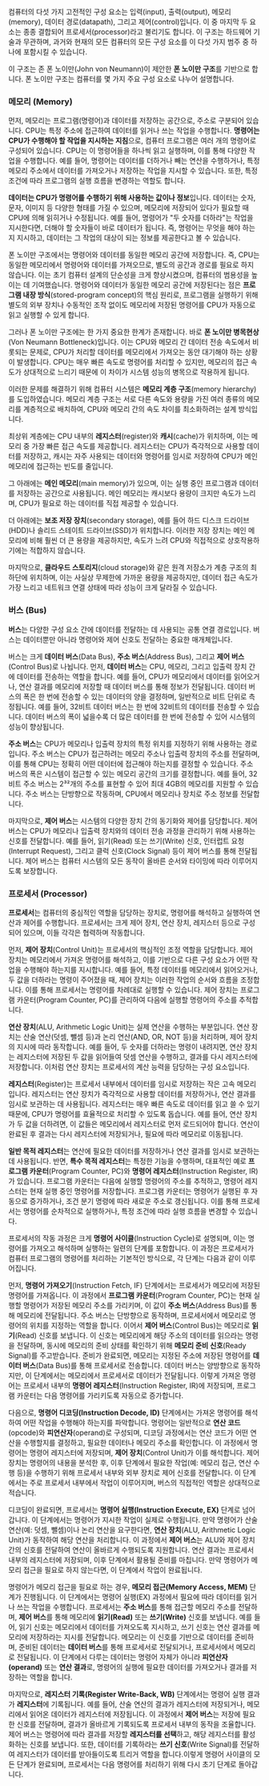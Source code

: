 컴퓨터의 다섯 가지 고전적인 구성 요소는 입력(input), 출력(output), 메모리(memory), 데이터 경로(datapath), 그리고 제어(control)입니다. 이 중 마지막 두 요소는 종종 결합되어 프로세서(processor)라고 불리기도 합니다. 이 구조는 하드웨어 기술과 무관하며, 과거와 현재의 모든 컴퓨터의 모든 구성 요소를 이 다섯 가지 범주 중 하나에 포함시킬 수 있습니다.

이 구조는 존 폰 노이만(John von Neumann)이 제안한 **폰 노이만 구조**를 기반으로 합니다. 폰 노이만 구조는 컴퓨터를 몇 가지 주요 구성 요소로 나누어 설명합니다.

### 메모리 (Memory)

먼저, 메모리는 프로그램(명령어)과 데이터를 저장하는 공간으로, 주소로 구분되어 있습니다. CPU는 특정 주소에 접근하여 데이터를 읽거나 쓰는 작업을 수행합니다. **명령어는 CPU가 수행해야 할 작업을 지시하는 지침**으로, 컴퓨터 프로그램은 여러 개의 명령어로 구성되어 있습니다. CPU는 이 명령어들을 하나씩 읽고 실행하며, 이를 통해 다양한 작업을 수행합니다. 예를 들어, 명령어는 데이터를 더하거나 빼는 연산을 수행하거나, 특정 메모리 주소에서 데이터를 가져오거나 저장하는 작업을 지시할 수 있습니다. 또한, 특정 조건에 따라 프로그램의 실행 흐름을 변경하는 역할도 합니다.

**데이터는 CPU가 명령어를 수행하기 위해 사용하는 값이나 정보**입니다. 데이터는 숫자, 문자, 이미지 등 다양한 형태를 가질 수 있으며, 메모리에 저장되어 있다가 필요할 때 CPU에 의해 읽히거나 수정됩니다. 예를 들어, 명령어가 "두 숫자를 더하라"는 작업을 지시한다면, 더해야 할 숫자들이 바로 데이터가 됩니다. 즉, 명령어는 무엇을 해야 하는지 지시하고, 데이터는 그 작업의 대상이 되는 정보를 제공한다고 볼 수 있습니다.

폰 노이만 구조에서는 명령어와 데이터를 동일한 메모리 공간에 저장합니다. 즉, CPU는 동일한 메모리에서 명령어와 데이터를 가져오므로, 별도의 공간과 경로를 필요로 하지 않습니다. 이는 초기 컴퓨터 설계의 단순성을 크게 향상시켰으며, 컴퓨터의 범용성을 높이는 데 기여했습니다. 명령어와 데이터가 동일한 메모리 공간에 저장된다는 점은 **프로그램 내장 방식**(stored-program concept)의 핵심 원리로, 프로그램을 실행하기 위해 별도의 외부 장치나 수동적인 조작 없이도 메모리에 저장된 명령어를 CPU가 자동으로 읽고 실행할 수 있게 합니다.

그러나 폰 노이만 구조에는 한 가지 중요한 한계가 존재합니다. 바로 **폰 노이만 병목현상**(Von Neumann Bottleneck)입니다. 이는 CPU와 메모리 간 데이터 전송 속도에서 비롯되는 문제로, CPU가 처리할 데이터를 메모리에서 가져오는 동안 대기해야 하는 상황이 발생합니다. CPU는 매우 빠른 속도로 명령어를 처리할 수 있지만, 메모리의 접근 속도가 상대적으로 느리기 때문에 이 차이가 시스템 성능의 병목으로 작용하게 됩니다.

이러한 문제를 해결하기 위해 컴퓨터 시스템은 **메모리 계층 구조**(memory hierarchy)를 도입하였습니다. 메모리 계층 구조는 서로 다른 속도와 용량을 가진 여러 종류의 메모리를 계층적으로 배치하여, CPU와 메모리 간의 속도 차이를 최소화하려는 설계 방식입니다.

최상위 계층에는 CPU 내부의 **레지스터**(register)와 **캐시**(cache)가 위치하며, 이는 메모리 중 가장 빠른 접근 속도를 제공합니다. 레지스터는 CPU가 즉각적으로 사용할 데이터를 저장하고, 캐시는 자주 사용되는 데이터와 명령어를 임시로 저장하여 CPU가 메인 메모리에 접근하는 빈도를 줄입니다.

그 아래에는 **메인 메모리**(main memory)가 있으며, 이는 실행 중인 프로그램과 데이터를 저장하는 공간으로 사용됩니다. 메인 메모리는 캐시보다 용량이 크지만 속도가 느리며, CPU가 필요로 하는 데이터를 직접 제공할 수 있습니다.

더 아래에는 **보조 저장 장치**(secondary storage), 예를 들어 하드 디스크 드라이브(HDD)나 솔리드 스테이트 드라이브(SSD)가 위치합니다. 이러한 저장 장치는 메인 메모리에 비해 훨씬 더 큰 용량을 제공하지만, 속도가 느려 CPU와 직접적으로 상호작용하기에는 적합하지 않습니다.

마지막으로, **클라우드 스토리지**(cloud storage)와 같은 원격 저장소가 계층 구조의 최하단에 위치하며, 이는 사실상 무제한에 가까운 용량을 제공하지만, 데이터 접근 속도가 가장 느리고 네트워크 연결 상태에 따라 성능이 크게 달라질 수 있습니다.

### 버스 (Bus)

**버스**는 다양한 구성 요소 간에 데이터를 전달하는 데 사용되는 공통 연결 경로입니다. 버스는 데이터뿐만 아니라 명령어와 제어 신호도 전달하는 중요한 매개체입니다.

버스는 크게 **데이터 버스**(Data Bus), **주소 버스**(Address Bus), 그리고 **제어 버스**(Control Bus)로 나뉩니다. 먼저, **데이터 버스**는 CPU, 메모리, 그리고 입출력 장치 간에 데이터를 전송하는 역할을 합니다. 예를 들어, CPU가 메모리에서 데이터를 읽어오거나, 연산 결과를 메모리에 저장할 때 데이터 버스를 통해 정보가 전달됩니다. 데이터 버스의 폭은 한 번에 전송할 수 있는 데이터의 양을 결정하며, 일반적으로 비트 단위로 측정됩니다. 예를 들어, 32비트 데이터 버스는 한 번에 32비트의 데이터를 전송할 수 있습니다. 데이터 버스의 폭이 넓을수록 더 많은 데이터를 한 번에 전송할 수 있어 시스템의 성능이 향상됩니다.

**주소 버스**는 CPU가 메모리나 입출력 장치의 특정 위치를 지정하기 위해 사용하는 경로입니다. 주소 버스는 CPU가 접근하려는 메모리 주소나 입출력 장치의 주소를 전달하며, 이를 통해 CPU는 정확히 어떤 데이터에 접근해야 하는지를 결정할 수 있습니다. 주소 버스의 폭은 시스템이 접근할 수 있는 메모리 공간의 크기를 결정합니다. 예를 들어, 32비트 주소 버스는 2³²개의 주소를 표현할 수 있어 최대 4GB의 메모리를 지원할 수 있습니다. 주소 버스는 단방향으로 작동하며, CPU에서 메모리나 장치로 주소 정보를 전달합니다.

마지막으로, **제어 버스**는 시스템의 다양한 장치 간의 동기화와 제어를 담당합니다. 제어 버스는 CPU가 메모리나 입출력 장치와의 데이터 전송 과정을 관리하기 위해 사용하는 신호를 전달합니다. 예를 들어, 읽기(Read) 또는 쓰기(Write) 신호, 인터럽트 요청(Interrupt Request), 그리고 클럭 신호(Clock Signal) 등이 제어 버스를 통해 전달됩니다. 제어 버스는 컴퓨터 시스템의 모든 동작이 올바른 순서와 타이밍에 따라 이루어지도록 보장합니다.

### 프로세서 (Processor)

**프로세서**는 컴퓨터의 중심적인 역할을 담당하는 장치로, 명령어를 해석하고 실행하여 연산과 제어를 수행합니다. 프로세서는 크게 제어 장치, 연산 장치, 레지스터 등으로 구성되어 있으며, 이들 각각은 협력하며 작동합니다.

먼저, **제어 장치**(Control Unit)는 프로세서의 핵심적인 조정 역할을 담당합니다. 제어 장치는 메모리에서 가져온 명령어를 해석하고, 이를 기반으로 다른 구성 요소가 어떤 작업을 수행해야 하는지를 지시합니다. 예를 들어, 특정 데이터를 메모리에서 읽어오거나, 두 값을 더하라는 명령이 주어졌을 때, 제어 장치는 이러한 작업의 순서와 흐름을 조정합니다. 이를 통해 프로세서는 명령어를 차례대로 실행할 수 있습니다. 제어 장치는 프로그램 카운터(Program Counter, PC)를 관리하여 다음에 실행할 명령어의 주소를 추적합니다.

**연산 장치**(ALU, Arithmetic Logic Unit)는 실제 연산을 수행하는 부분입니다. 연산 장치는 산술 연산(덧셈, 뺄셈 등)과 논리 연산(AND, OR, NOT 등)을 처리하며, 제어 장치의 지시에 따라 동작합니다. 예를 들어, 두 숫자를 더하라는 명령이 내려지면, 연산 장치는 레지스터에 저장된 두 값을 읽어들여 덧셈 연산을 수행하고, 결과를 다시 레지스터에 저장합니다. 이처럼 연산 장치는 프로세서의 계산 능력을 담당하는 구성 요소입니다.

**레지스터**(Register)는 프로세서 내부에서 데이터를 임시로 저장하는 작은 고속 메모리입니다. 레지스터는 연산 장치가 즉각적으로 사용할 데이터를 저장하거나, 연산 결과를 임시로 보관하는 데 사용됩니다. 레지스터는 매우 빠른 속도로 데이터를 읽고 쓸 수 있기 때문에, CPU가 명령어를 효율적으로 처리할 수 있도록 돕습니다. 예를 들어, 연산 장치가 두 값을 더하려면, 이 값들은 메모리에서 레지스터로 먼저 로드되어야 합니다. 연산이 완료된 후 결과는 다시 레지스터에 저장되거나, 필요에 따라 메모리로 이동됩니다.

**일반 목적 레지스터**는 연산에 필요한 데이터를 저장하거나 연산 결과를 임시로 보관하는 데 사용됩니다. 반면, **특수 목적 레지스터**는 특정한 기능을 수행하며, 대표적인 예로 **프로그램 카운터**(Program Counter, PC)와 **명령어 레지스터**(Instruction Register, IR)가 있습니다. 프로그램 카운터는 다음에 실행할 명령어의 주소를 추적하고, 명령어 레지스터는 현재 실행 중인 명령어를 저장합니다. 프로그램 카운터는 명령어가 실행된 후 자동으로 증가하거나, 조건 분기 명령에 따라 새로운 주소로 갱신됩니다. 이를 통해 프로세서는 명령어를 순차적으로 실행하거나, 특정 조건에 따라 실행 흐름을 변경할 수 있습니다. 

프로세서의 작동 과정은 크게 **명령어 사이클**(Instruction Cycle)로 설명되며, 이는 명령어를 가져오고 해석하며 실행하는 일련의 단계를 포함합니다. 이 과정은 프로세서가 컴퓨터 프로그램의 명령어를 처리하는 기본적인 방식으로, 각 단계는 다음과 같이 이루어집니다.

먼저, **명령어 가져오기**(Instruction Fetch, IF) 단계에서는 프로세서가 메모리에 저장된 명령어를 가져옵니다. 이 과정에서 **프로그램 카운터**(Program Counter, PC)는 현재 실행할 명령어가 저장된 메모리 주소를 가리키며, 이 값이 **주소 버스**(Address Bus)를 통해 메모리에 전달됩니다. 주소 버스는 단방향으로 동작하며, 프로세서에서 메모리로 명령어의 위치를 지정하는 역할을 합니다. 이어서 **제어 버스**(Control Bus)는 메모리로 **읽기**(Read) 신호를 보냅니다. 이 신호는 메모리에게 해당 주소의 데이터를 읽으라는 명령을 전달하며, 동시에 메모리의 준비 상태를 확인하기 위해 **메모리 준비 신호**(Ready Signal)를 주고받습니다. 준비가 완료되면, 메모리는 지정된 주소에 저장된 명령어를 **데이터 버스**(Data Bus)를 통해 프로세서로 전송합니다. 데이터 버스는 양방향으로 동작하지만, 이 단계에서는 메모리에서 프로세서로 데이터가 전달됩니다. 이렇게 가져온 명령어는 프로세서 내부의 **명령어 레지스터**(Instruction Register, IR)에 저장되며, 프로그램 카운터는 다음 명령어를 가리키도록 자동으로 증가합니다.

다음으로, **명령어 디코딩(Instruction Decode, ID)** 단계에서는 가져온 명령어를 해석하여 어떤 작업을 수행해야 하는지를 파악합니다. 명령어는 일반적으로 **연산 코드**(opcode)와 **피연산자**(operand)로 구성되며, 디코딩 과정에서는 연산 코드가 어떤 연산을 수행할지를 결정하고, 필요한 데이터나 메모리 주소를 확인합니다. 이 과정에서 명령어는 명령어 레지스터에 저장되며, **제어 장치**(Control Unit)가 이를 해석합니다. 제어 장치는 명령어의 내용을 분석한 후, 이후 단계에서 필요한 작업(예: 메모리 접근, 연산 수행 등)을 수행하기 위해 프로세서 내부와 외부 장치로 제어 신호를 전달합니다. 이 단계에서는 주로 프로세서 내부에서 작업이 이루어지며, 버스의 직접적인 역할은 상대적으로 적습니다.

디코딩이 완료되면, 프로세서는 **명령어 실행(Instruction Execute, EX)** 단계로 넘어갑니다. 이 단계에서는 명령어가 지시한 작업이 실제로 수행됩니다. 만약 명령어가 산술 연산(예: 덧셈, 뺄셈)이나 논리 연산을 요구한다면, **연산 장치**(ALU, Arithmetic Logic Unit)가 동작하여 해당 연산을 처리합니다. 이 과정에서 **제어 버스**는 ALU와 제어 장치 간의 신호를 전달하여 연산이 올바르게 수행되도록 지원합니다. 연산 결과는 프로세서 내부의 레지스터에 저장되며, 이후 단계에서 활용될 준비를 마칩니다. 만약 명령어가 메모리 접근을 필요로 하지 않는다면, 이 단계에서 작업이 완료됩니다.

명령어가 메모리 접근을 필요로 하는 경우, **메모리 접근(Memory Access, MEM)** 단계가 진행됩니다. 이 단계에서는 명령어 실행(EX) 과정에서 필요에 따라 데이터를 읽거나 쓰는 작업을 수행합니다. 프로세서는 **주소 버스**를 통해 접근할 메모리 주소를 전달하며, **제어 버스**를 통해 메모리에 **읽기(Read)** 또는 **쓰기(Write)** 신호를 보냅니다. 예를 들어, 읽기 신호는 메모리에서 데이터를 가져오도록 지시하고, 쓰기 신호는 연산 결과를 메모리에 저장하라는 지시를 전달합니다. 메모리는 이 신호를 기반으로 데이터를 준비하며, 준비된 데이터는 **데이터 버스**를 통해 프로세서로 전달되거나, 프로세서에서 메모리로 전달됩니다. 이 단계에서 다루는 데이터는 명령어 자체가 아니라 **피연산자(operand)** 또는 **연산 결과**로, 명령어의 실행에 필요한 데이터를 가져오거나 결과를 저장하는 역할을 합니다.

마지막으로, **레지스터 기록(Register Write-Back, WB)** 단계에서는 명령어 실행 결과가 **레지스터**에 기록됩니다. 예를 들어, 산술 연산의 결과가 레지스터에 저장되거나, 메모리에서 읽어온 데이터가 레지스터에 저장됩니다. 이 과정에서 **제어 버스**는 저장에 필요한 신호를 전달하며, 결과가 올바르게 기록되도록 프로세서 내부의 동작을 조율합니다. 제어 버스는 명령어에 따라 결과를 저장할 **레지스터를 선택**하고, 해당 레지스터를 활성화하는 신호를 보냅니다. 또한, 데이터를 기록하라는 **쓰기 신호**(Write Signal)를 전달하여 레지스터가 데이터를 받아들이도록 트리거 역할을 합니다.이렇게 명령어 사이클의 모든 단계가 완료되며, 프로세서는 다음 명령어를 처리하기 위해 다시 초기 단계로 돌아갑니다.

